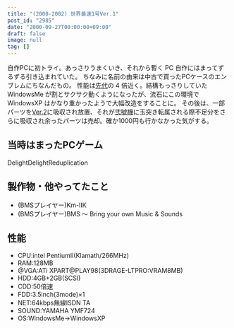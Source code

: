 ```yaml
---
title: "(2000-2002) 世界最速1号Ver.1"
post_id: "2985"
date: "2000-09-27T00:00:00+09:00"
draft: false
image: null
tag: []
---
```



自作PCに初トライ。あっさりうまくいき、それから暫く PC 自作にはまってずるずる引き込まれていた。 ちなみに名前の由来は中古で買ったPCケースのエンブレムにちなんだもの。 性能は[先代](/brezza5100cx)の 4 倍近く。結構もっさりしていた WindowsMe が割とサクサク動くようになったが、流石にこの環境で WindowsXP はかなり重かったようで大幅改造をすることに。  その後は、一部パーツを[Ver.2](/Homebuilt-2)に吸収され放置、それが[弐號機](/Homebuilt-3)に玉突き転属される際不足分をさらに吸収され余ったパーツは売却。確か1000円も行かなかった気がする。
## 当時はまったPCゲーム
DelightDelightReduplication
## 製作物・他やってたこと


  * (BMSプレイヤー)Km-IIK
  * (BMSプレイヤー)BMS ～ Bring your own Music & Sounds
## 性能

  * CPU:intel PentiumII(Klamath/266MHz)
  * RAM:128MB
  * @VGA:ATi XPART@PLAY98(3DRAGE-LTPRO:VRAM8MB)
  * HDD:4GB+2GB(SCSI)
  * CDD:50倍速
  * FDD:3.5inch(3mode)×1
  * NET:64kbps無線ISDN TA
  * SOUND:YAMAHA YMF724
  * OS:WindowsMe→WindowsXP
